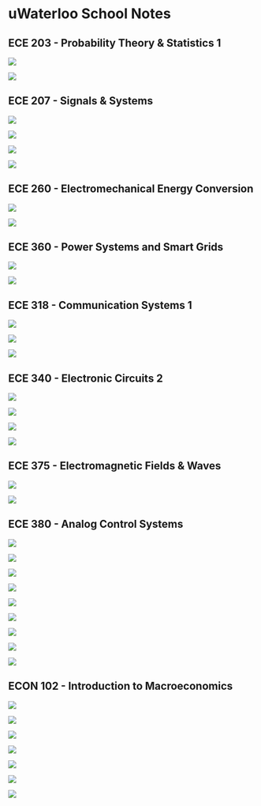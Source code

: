 # uWaterloo School Notes



## ECE 203 - Probability Theory & Statistics 1

<a href="Probability&Statistics/Combinations&Permutations" target="_blank" rel="noopener noreferrer">![](https://img.shields.io/badge/Probability%20&%20Statistics-Combinations%20%26%20Permutations-cyan)</a>

<a href="Probability&Statistics/Probability" target="_blank" rel="noopener noreferrer">![](https://img.shields.io/badge/Probability%20&%20Statistics-Probability-cyan)</a>



## ECE 207 -  Signals & Systems

<a href="Signals&Systems/Energy&Power" target="_blank" rel="noopener noreferrer">![](https://img.shields.io/badge/Signals%20%26%20Systems-Energy%20&%20Power-orange)</a>

<a href="Signals&Systems/LaplaceTransforms" target="_blank" rel="noopener noreferrer">![](https://img.shields.io/badge/Signals%20%26%20Systems-Laplace%20Transforms-orange)</a>

<a href="Signals&Systems/FourierSeries&Transforms" target="_blank" rel="noopener noreferrer">![](https://img.shields.io/badge/Signals%20%26%20Systems-Fourier%20Series%20&%20Transforms-orange)</a>

<a href="Signals&Systems/ZTransforms" target="_blank" rel="noopener noreferrer">![](https://img.shields.io/badge/Signals%20%26%20Systems-Z%20Transforms-orange)</a>



## ECE 260 - Electromechanical Energy Conversion

<a href="PowerSystems/ACPower" target="_blank" rel="noopener noreferrer">![](https://img.shields.io/badge/Power%20Systems-AC%20Power-goldenrod)</a>

<a href="PowerSystems/ThreePhaseCircuits" target="_blank" rel="noopener noreferrer">![](https://img.shields.io/badge/Power%20Systems-Three%20Phase%20Circuits-goldenrod)</a>



## ECE 360 - Power Systems and Smart Grids

<a href="PowerSystems/ACPower" target="_blank" rel="noopener noreferrer">![](https://img.shields.io/badge/Power%20Systems-AC%20Power-goldenrod)</a>

<a href="PowerSystems/ThreePhaseCircuits" target="_blank" rel="noopener noreferrer">![](https://img.shields.io/badge/Power%20Systems-Three%20Phase%20Circuits-goldenrod)</a>



## ECE 318 -  Communication Systems 1

<a href="Signals&Systems/Energy&Power" target="_blank" rel="noopener noreferrer">![](https://img.shields.io/badge/Signals%20%26%20Systems-Energy%20&%20Power-orange)</a>

<a href="Signals&Systems/FourierSeries&Transforms" target="_blank" rel="noopener noreferrer">![](https://img.shields.io/badge/Signals%20%26%20Systems-Fourier%20Series%20&%20Transforms-orange)</a>

<a href="AnalogCommunication/Autocorrelation&Crosscorrelation" target="_blank" rel="noopener noreferrer">![](https://img.shields.io/badge/Analog%20Communication-Autocorrelation%20&%20Crosscorrelation-pink)</a>



## ECE 340 - Electronic Circuits 2

<a href="Circuits/BJTs" target= "_blank" rel="noopener noreferrer">![](https://img.shields.io/badge/Circuits-BJTs-brightgreen)</a>

<a href="Circuits/MOSFETs" target= "_blank" rel="noopener noreferrer">![](https://img.shields.io/badge/Circuits-MOSFETs-brightgreen)</a>

<a href="Circuits/AnalysisOfTransistorAmplifiers" target="_blank" rel="noopener noreferrer">![](https://img.shields.io/badge/Circuits-Analysis%20Of%20Transistor%20Amplifiers-brightgreen)</a>

<a href="Circuits/IntegratedCircuitAmplifiers" target="_blank" rel="noopener noreferrer">![](https://img.shields.io/badge/Circuits-Integrated%20Circuit%20Amplifiers-brightgreen)</a>



## ECE 375 - Electromagnetic Fields & Waves

<a href="ElectromagneticWaves/SteadyStateWaves" target="_blank" rel="noopener noreferrer">![](https://img.shields.io/badge/Electromagnetic%20Waves-Steady%20State%20Waves-yellow)</a>

<a href="ElectromagneticWaves/MaxwellsEquations" target="_blank" rel="noopener noreferrer">![](https://img.shields.io/badge/Electromagnetic%20Waves-Maxells%20Equations-yellow)</a>



## ECE 380 -  Analog Control Systems

<a href="Signals&Systems/LaplaceTransforms" target="_blank" rel="noopener noreferrer">![](https://img.shields.io/badge/Signals%20%26%20Systems-Laplace%20Transforms-orange)</a>

<a href="ControlSystems/BodePlots" target="_blank" rel="noopener noreferrer">![](https://img.shields.io/badge/Control%20Systems-Bode%20Plots-blue)</a>

<a href="ControlSystems/FirstOrderSystems" target="_blank" rel="noopener noreferrer">![](https://img.shields.io/badge/Control%20Systems-First%20Order%20Systems-blue)</a>

<a href="ControlSystems/SecondOrderSystems" target="_blank" rel="noopener noreferrer">![](https://img.shields.io/badge/Control%20Systems-Second%20Order%20Systems-blue)</a>

<a href="ControlSystems/Stability" target="_blank" rel="noopener noreferrer">![](https://img.shields.io/badge/Control%20Systems-Stability-blue)</a>

<a href="ControlSystems/ReferenceTracking" target="_blank" rel="noopener noreferrer">![](https://img.shields.io/badge/Control%20Systems-Reference%20Tracking-blue)</a>

<a href="ControlSystems/RootLocus" target="_blank" rel="noopener noreferrer">![](https://img.shields.io/badge/Control%20Systems-Root%20Locus-blue)</a>

<a href="ControlSystems/Lead&LagCompensators" target="_blank" rel="noopener noreferrer">![](https://img.shields.io/badge/Control%20Systems-Lead%20&%20Lag%20Compensators-blue)</a>

<a href="ControlSystems/NyquistPlots" target="_blank" rel="noopener noreferrer">![](https://img.shields.io/badge/Control%20Systems-Nyquist%20Plots-blue)</a>



## ECON 102 - Introduction to Macroeconomics

<a href="Economics/GrowthRates" target="_blank" rel="noopener noreferrer">![](https://img.shields.io/badge/Economics-Growth%20Rates-darkred)</a>

<a href="Economics/TimeSeriesComponents" target="_blank" rel="noopener noreferrer">![](https://img.shields.io/badge/Economics-Time%20Series%20Components-darkred)</a>

<a href="Economics/IndexNumbers" target="_blank" rel="noopener noreferrer">![](https://img.shields.io/badge/Economics-Index%20Numbers-darkred)</a>

<a href="Economics/RealGDP" target="_blank" rel="noopener noreferrer">![](https://img.shields.io/badge/Economics-Real%20GDP-darkred)</a>

<a href="Economics/Inflation" target="_blank" rel="noopener noreferrer">![](https://img.shields.io/badge/Economics-Inflation-darkred)</a>

<a href="Economics/Unemployment" target="_blank" rel="noopener noreferrer">![](https://img.shields.io/badge/Economics-Unemployment-darkred)</a>

<a href="Economics/Inequality" target="_blank" rel="noopener noreferrer">![](https://img.shields.io/badge/Economics-Inequality-darkred)</a>
